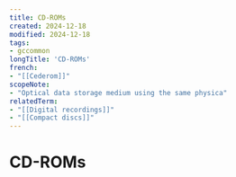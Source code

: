 ```yaml
---
title: CD-ROMs
created: 2024-12-18
modified: 2024-12-18
tags:
- gccommon
longTitle: 'CD-ROMs'
french:
- "[[Cederom]]"
scopeNote:
- "Optical data storage medium using the same physica"
relatedTerm:
- "[[Digital recordings]]"
- "[[Compact discs]]"
---
```

# CD-ROMs
